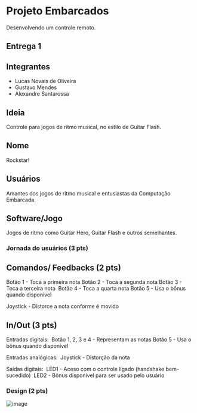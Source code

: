 # Projeto Embarcados

Desenvolvendo um controle remoto.

## Entrega 1

## Integrantes

- Lucas Novais de Oliveira 
- Gustavo Mendes
- Alexandre Santarossa

## Ideia

Controle para jogos de ritmo musical, no estilo de Guitar Flash.


## Nome

Rockstar!


## Usuários 

Amantes dos jogos de ritmo musical e entusiastas da Computação Embarcada.


## Software/Jogo 

Jogos de ritmo como Guitar Hero, Guitar Flash e outros semelhantes.


### Jornada do usuários (3 pts)

<!-- Descreva ao menos duas jornadas de usuários distintos, é para caprichar! -->

## Comandos/ Feedbacks (2 pts)

Botão 1 - Toca a primeira nota
Botão 2 - Toca a segunda nota
Botão 3 - Toca a terceira nota 
Botão 4 - Toca a quarta nota
Botão 5 - Usa o bônus quando disponível

Joystick - Distorce a nota conforme é movido


## In/Out (3 pts)

Entradas digitais: 
Botão 1, 2, 3 e 4 - Representam as notas
Botão 5 - Usa o bônus quando disponível

Entradas analógicas: 
Joystick - Distorção da nota

Saídas digitais: 
LED1 - Aceso com o controle ligado (handshake bem-sucedido) 
LED2 - Bônus disponível para ser usado pelo usuário


### Design (2 pts)


![image](https://github.com/insper-classroom/23b-emb-proj-projeto-embarcados/assets/92753945/bed8639e-83c5-4a0c-bcac-65bbbd745dd2)

